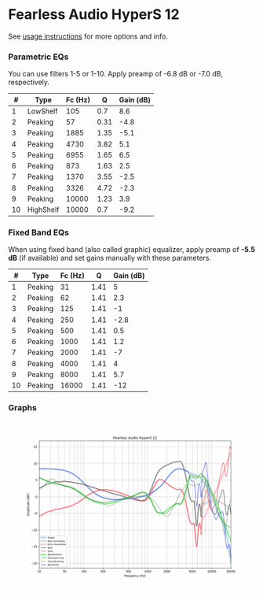 # Fearless Audio HyperS 12
See [usage instructions](https://github.com/jaakkopasanen/AutoEq#usage) for more options and info.

### Parametric EQs
You can use filters 1-5 or 1-10. Apply preamp of -6.8 dB or -7.0 dB, respectively.

|   # | Type      |   Fc (Hz) |    Q |   Gain (dB) |
|-----|-----------|-----------|------|-------------|
|   1 | LowShelf  |       105 | 0.7  |         8.6 |
|   2 | Peaking   |        57 | 0.31 |        -4.8 |
|   3 | Peaking   |      1885 | 1.35 |        -5.1 |
|   4 | Peaking   |      4730 | 3.82 |         5.1 |
|   5 | Peaking   |      6955 | 1.65 |         6.5 |
|   6 | Peaking   |       873 | 1.63 |         2.5 |
|   7 | Peaking   |      1370 | 3.55 |        -2.5 |
|   8 | Peaking   |      3326 | 4.72 |        -2.3 |
|   9 | Peaking   |     10000 | 1.23 |         3.9 |
|  10 | HighShelf |     10000 | 0.7  |        -9.2 |

### Fixed Band EQs
When using fixed band (also called graphic) equalizer, apply preamp of **-5.5 dB** (if available) and set gains manually with these parameters.

|   # | Type    |   Fc (Hz) |    Q |   Gain (dB) |
|-----|---------|-----------|------|-------------|
|   1 | Peaking |        31 | 1.41 |         5   |
|   2 | Peaking |        62 | 1.41 |         2.3 |
|   3 | Peaking |       125 | 1.41 |        -1   |
|   4 | Peaking |       250 | 1.41 |        -2.8 |
|   5 | Peaking |       500 | 1.41 |         0.5 |
|   6 | Peaking |      1000 | 1.41 |         1.2 |
|   7 | Peaking |      2000 | 1.41 |        -7   |
|   8 | Peaking |      4000 | 1.41 |         4   |
|   9 | Peaking |      8000 | 1.41 |         5.7 |
|  10 | Peaking |     16000 | 1.41 |       -12   |

### Graphs
![](./Fearless%20Audio%20HyperS%2012.png)
